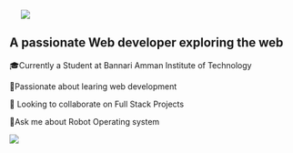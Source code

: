 


<h1 style="margin: 20px;">
    <img src="https://readme-typing-svg.herokuapp.com/demo/?font=merriweather&weight=900&duration=5000&color=7FFFF3&center=true&lines=Heyy!++++I+am+Ranjith....">
</h1>

<h2>A passionate Web developer exploring the web</h2>

<div>
    <p>🎓Currently a Student at Bannari Amman Institute of Technology</p>
    <p>🧠Passionate about learing web development</p>
    <p>👯 Looking to collaborate on Full Stack Projects </p>
    <p>💬Ask me about Robot Operating system </p>
    <a href="https.//github.com/ranjith-io"><img src="https://github-readme-streak-stats.herokuapp.com?user=ranjith-io&theme=gruvbox&border_radius=10&card_width=500">

    

</div>
